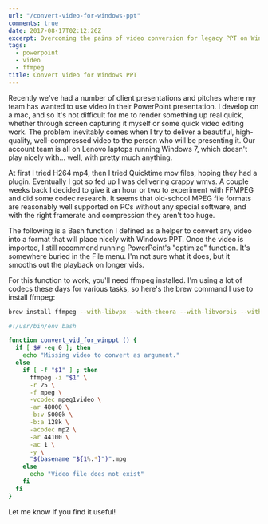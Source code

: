 ```yaml
---
url: "/convert-video-for-windows-ppt"
comments: true
date: 2017-08-17T02:12:26Z
excerpt: Overcoming the pains of video conversion for legacy PPT on Windows 7 with a handy-dandy bash function
tags:
  - powerpoint
  - video
  - ffmpeg
title: Convert Video for Windows PPT
---
```


Recently we've had a number of client presentations and pitches where my team has wanted to use video in their PowerPoint presentation. I develop on a mac, and so it's not difficult for me to render something up real quick, whether through screen capturing it myself or some quick video editing work. The problem inevitably comes when I try to deliver a beautiful, high-quality, well-compressed video to the person who will be presenting it. Our account team is all on Lenovo laptops running Windows 7, which doesn't play nicely with... well, with pretty much anything.

At first I tried H264 mp4, then I tried Quicktime mov files, hoping they had a plugin. Eventually I got so fed up I was delivering crappy wmvs. A couple weeks back I decided to give it an hour or two to experiment with FFMPEG and did some codec research. It seems that old-school MPEG file formats are reasonably well supported on PCs without any special software, and with the right framerate and compression they aren't too huge.

The following is a Bash function I defined as a helper to convert any video into a format that will place nicely with Windows PPT. Once the video is imported, I still recommend running PowerPoint's "optimize" function. It's somewhere buried in the File menu. I'm not sure what it does, but it smooths out the playback on longer vids.

For this function to work, you'll need ffmpeg installed. I'm using a lot of codecs these days for various tasks, so here's the brew command I use to install ffmpeg:

```bash
brew install ffmpeg --with-libvpx --with-theora --with-libvorbis --with-fdk-aac --with-tools --with-freetype --with-libass --with-libvpx --with-x265
```

```bash
#!/usr/bin/env bash

function convert_vid_for_winppt () {
  if [ $# -eq 0 ]; then
    echo "Missing video to convert as argument."
  else
    if [ -f "$1" ] ; then
      ffmpeg -i "$1" \
      -r 25 \
      -f mpeg \
      -vcodec mpeg1video \
      -ar 48000 \
      -b:v 5000k \
      -b:a 128k \
      -acodec mp2 \
      -ar 44100 \
      -ac 1 \
      -y \
      "$(basename "${1%.*}")".mpg
    else
      echo "Video file does not exist"
    fi
  fi
}
```

Let me know if you find it useful!

<!--  vim: set shiftwidth=4 tabstop=4 expandtab: -->

